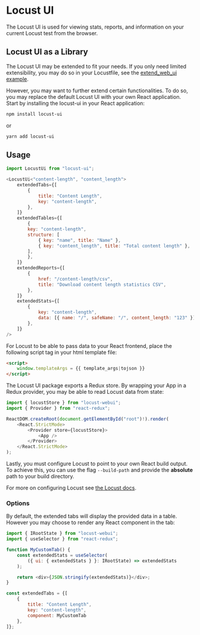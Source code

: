 # Locust UI

The Locust UI is used for viewing stats, reports, and information on your current Locust test from the browser.

## Locust UI as a Library

The Locust UI may be extended to fit your needs. If you only need limited extensibility, you may do so in your Locustfile, see the [extend_web_ui example](https://github.com/locustio/locust/blob/master/examples/extend_web_ui.py). 

However, you may want to further extend certain functionalities. To do so, you may replace the default Locust UI with your own React application. Start by installing the locust-ui in your React application:
```sh
npm install locust-ui
```
or
```sh
yarn add locust-ui
```

## Usage

```js
import LocustUi from "locust-ui";

<LocustUi<"content-length", "content_length">
    extendedTabs={[
        {
            title: "Content Length",
            key: "content-length",
        },
    ]}
    extendedTables={[
        {
        key: "content-length",
        structure: [
            { key: "name", title: "Name" },
            { key: "content_length", title: "Total content length" },
        ],
        },
    ]}
    extendedReports={[
        {
            href: "/content-length/csv",
            title: "Download content length statistics CSV",
        },
    ]}
    extendedStats={[
        {
            key: "content-length",
            data: [{ name: "/", safeName: "/", content_length: "123" }],
        },
    ]}
/>
```

For Locust to be able to pass data to your React frontend, place the following script tag in your html template file:
```html
<script>
    window.templateArgs = {{ template_args|tojson }}
</script>
```

The Locust UI package exports a Redux store. By wrapping your App in a Redux provider, you may be able to read Locust data from state:
```js
import { locustStore } from "locust-webui";
import { Provider } from "react-redux";

ReactDOM.createRoot(document.getElementById("root")!).render(
    <React.StrictMode>
        <Provider store={locustStore}>
            <App />
        </Provider>
    </React.StrictMode>
);
```

Lastly, you must configure Locust to point to your own React build output. To achieve this, you can use the flag `--build-path` and provide the **absolute** path to your build directory.

For more on configuring Locust see [the Locust docs](https://docs.locust.io/en/stable/configuration.html).

### Options
By default, the extended tabs will display the provided data in a table. However you may choose to render any React component in the tab:
```js
import { IRootState } from "locust-webui";
import { useSelector } from "react-redux";

function MyCustomTab() {
    const extendedStats = useSelector(
        ({ ui: { extendedStats } }: IRootState) => extendedStats
    );

    return <div>{JSON.stringify(extendedStats)}</div>;
}

const extendedTabs = {[
    {
        title: "Content Length",
        key: "content-length",
        component: MyCustomTab
    },
]};
```



